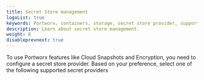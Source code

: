 ```yaml
---
title: Secret Store management
logoList: true
keywords: Portworx, containers, storage, secret store provider, supported secret providers, cloud snapshots, encryption,
description: Learn about secret store management.
weight: 8
disableprevnext: true
---
```


To use Portworx features like Cloud Snapshots and Encryption, you need to configure a secret store provider. Based on your preference, select one of the following supported secret providers

